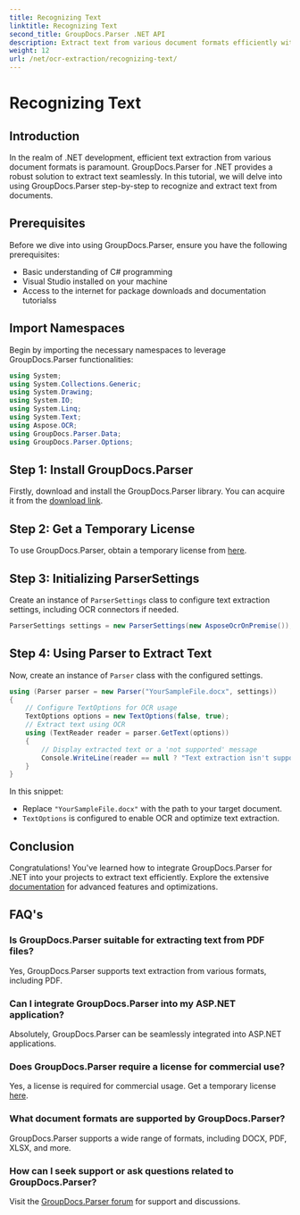 ```yaml
---
title: Recognizing Text
linktitle: Recognizing Text
second_title: GroupDocs.Parser .NET API
description: Extract text from various document formats efficiently with GroupDocs.Parser for .NET. Easy integration and powerful OCR capabilities.
weight: 12
url: /net/ocr-extraction/recognizing-text/
---
```


# Recognizing Text

## Introduction
In the realm of .NET development, efficient text extraction from various document formats is paramount. GroupDocs.Parser for .NET provides a robust solution to extract text seamlessly. In this tutorial, we will delve into using GroupDocs.Parser step-by-step to recognize and extract text from documents.
## Prerequisites
Before we dive into using GroupDocs.Parser, ensure you have the following prerequisites:
- Basic understanding of C# programming
- Visual Studio installed on your machine
- Access to the internet for package downloads and documentation tutorialss

## Import Namespaces
Begin by importing the necessary namespaces to leverage GroupDocs.Parser functionalities:
```csharp
using System;
using System.Collections.Generic;
using System.Drawing;
using System.IO;
using System.Linq;
using System.Text;
using Aspose.OCR;
using GroupDocs.Parser.Data;
using GroupDocs.Parser.Options;
```
## Step 1: Install GroupDocs.Parser
Firstly, download and install the GroupDocs.Parser library. You can acquire it from the [download link](https://releases.groupdocs.com/parser/net/).
## Step 2: Get a Temporary License
To use GroupDocs.Parser, obtain a temporary license from [here](https://purchase.groupdocs.com/temporary-license/).
## Step 3: Initializing ParserSettings
Create an instance of `ParserSettings` class to configure text extraction settings, including OCR connectors if needed.
```csharp
ParserSettings settings = new ParserSettings(new AsposeOcrOnPremise());
```
## Step 4: Using Parser to Extract Text
Now, create an instance of `Parser` class with the configured settings.
```csharp
using (Parser parser = new Parser("YourSampleFile.docx", settings))
{
    // Configure TextOptions for OCR usage
    TextOptions options = new TextOptions(false, true);
    // Extract text using OCR
    using (TextReader reader = parser.GetText(options))
    {
        // Display extracted text or a 'not supported' message
        Console.WriteLine(reader == null ? "Text extraction isn't supported" : reader.ReadToEnd());
    }
}
```
In this snippet:
- Replace `"YourSampleFile.docx"` with the path to your target document.
- `TextOptions` is configured to enable OCR and optimize text extraction.

## Conclusion
Congratulations! You've learned how to integrate GroupDocs.Parser for .NET into your projects to extract text efficiently. Explore the extensive [documentation](https://tutorials.groupdocs.com/parser/net/) for advanced features and optimizations.

## FAQ's
### Is GroupDocs.Parser suitable for extracting text from PDF files?
Yes, GroupDocs.Parser supports text extraction from various formats, including PDF.
### Can I integrate GroupDocs.Parser into my ASP.NET application?
Absolutely, GroupDocs.Parser can be seamlessly integrated into ASP.NET applications.
### Does GroupDocs.Parser require a license for commercial use?
Yes, a license is required for commercial usage. Get a temporary license [here](https://purchase.groupdocs.com/temporary-license/).
### What document formats are supported by GroupDocs.Parser?
GroupDocs.Parser supports a wide range of formats, including DOCX, PDF, XLSX, and more.
### How can I seek support or ask questions related to GroupDocs.Parser?
Visit the [GroupDocs.Parser forum](https://forum.groupdocs.com/c/parser/17) for support and discussions.

